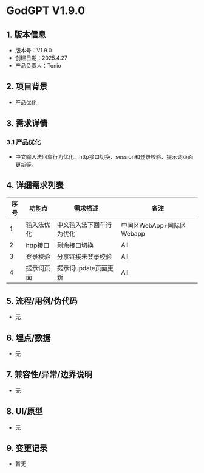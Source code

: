 # GodGPT V1.9.0

## 1. 版本信息
- 版本号：V1.9.0
- 创建日期：2025.4.27
- 产品负责人：Tonio

## 2. 项目背景
- 产品优化

## 3. 需求详情
### 3.1 产品优化
- 中文输入法回车行为优化、http接口切换、session和登录校验、提示词页面更新等。

## 4. 详细需求列表
| 序号 | 功能点 | 需求描述 | 备注 |
|------|--------|----------|------|
| 1    | 输入法优化 | 中文输入法下回车行为优化 | 中国区WebApp+国际区Webapp |
| 2    | http接口 | 剩余接口切换 | All |
| 3    | 登录校验 | 分享链接未登录校验 | All |
| 4    | 提示词页面 | 提示词update页面更新 | All |

## 5. 流程/用例/伪代码
- 无

## 6. 埋点/数据
- 无

## 7. 兼容性/异常/边界说明
- 无

## 8. UI/原型
- 无

## 9. 变更记录
- 暂无






